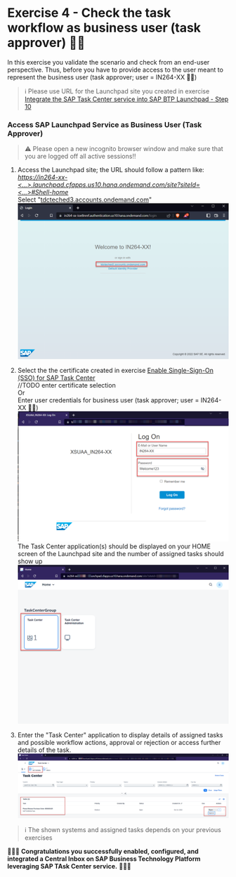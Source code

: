 # Exercise 4 - Check the task workflow as business user (task approver) 👩‍💼

In this exercise you validate the scenario and check from an end-user perspective.
Thus, before you have to provide access to the user meant to represent the business user (task approver; user = IN264-XX  👩‍💼)

> ℹ Please use URL for the Launchpad site you created in exercise  [Integrate the SAP Task Center service into SAP BTP Launchpad - Step 10](/exercises/ex1/README.md#exercise-13-integrate-the-sap-task-center-service-into-sap-btp-launchpad)

### Access SAP Launchpad Service as Business User (Task Approver)

> ⚠ Please open a new incognito browser window and make sure that you are logged off all active sessions!!

1. Access the Launchpad site; the URL should follow a pattern like: 
[*https://in264-xx-<...>.launchpad.cfapps.us10.hana.ondemand.com/site?siteId=<...>#Shell-home*](https://in264-xx-<...>.launchpad.cfapps.us10.hana.ondemand.com/site?siteId=<...>#Shell-home)  
Select "[tdcteched3.accounts.ondemand.com](tdcteched3.accounts.ondemand.com)"
![](images/lp_ias_selection.png)

2. Select the the certificate created in exercise [Enable Single-Sign-On (SSO) for SAP Task Center](/exercises/ex1/README.md#exercise-14-enable-single-sign-on-sso-for-sap-task-center)  
//TODO enter certificate selection  
Or  
Enter user credentials for business user (task approver; user = IN264-XX  👩‍💼)  
![](images/lp_site_end_user_login_ias.png)  
The Task Center application(s) should be displayed on your HOME screen of the Launchpad site and the number of assigned tasks should show up
![](images/lp_home_page_end_user.png)

3. Enter the "Task Center" application to display details of assigned tasks and possible workflow actions, approval or rejection or access further details of the task.
![](images/tc_end_user_tak_list.png)


> ℹ The shown systems and assigned tasks depends on your previous exercises

🎉🙌🥳 **Congratulations you successfully enabled, configured, and integrated a Central Inbox on SAP Business Technology Platform leveraging SAP TAsk Center service.** 🎉🙌🥳